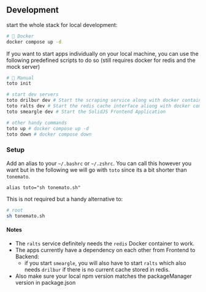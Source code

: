 ## Development

start the whole stack for local development:

```bash
# 🐳 Docker
docker compose up -d
```

If you want to start apps individually on your local machine, you can use the following predefined scripts to do so (still requires docker for redis and the mock server)

```bash
# 🍅 Manual
toto init

# start dev servers
toto drilbur dev # Start the scraping service along with docker container running the mock server
toto ralts dev # Start the redis cache interface aliong with docker container running redis
toto smeargle dev # Start the SolidJS Frontend Application

# other handy commands
toto up # docker compose up -d
toto down # docker compose down
```

### Setup

Add an alias to your `~/.bashrc` or `~/.zshrc`.
You can call this however you want but in the following we will go with `toto` since its a bit shorter than `tonemato`.

```nano
alias toto="sh tonemato.sh"
```

This is not required but a handy alternative to:

```bash
# root
sh tonemato.sh
```

#### Notes

- The `ralts` service definitely needs the `redis` Docker container to work.
- The apps currently have a dependency on each other from Frontend to Backend:
  - if you start `smeargle`, you will also have to start `ralts` which also needs `drilbur` if there is no current cache stored in redis.
- Also make sure your local npm version matches the packageManager version in package.json
